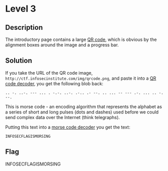 # Level 3

## Description

The introductory page contains a large [QR code](http://en.wikipedia.org/wiki/QR_code), which is obvious by the alignment boxes around the image and a progress bar.

## Solution

If you take the URL of the QR code image, `http://ctf.infosecinstitute.com/img/qrcode.png`, and paste it into a [QR code decoder](http://zxing.org/w/decode.jspx), you get the following blob back:

```
.. -. ..-. --- ... . -.-. ..-. .-.. .- --. .. ... -- --- .-. ... .. -. --.
```

This is morse code - an encoding algorithm that represents the alphabet as a series of short and long pulses (dots and dashes) used before we could send complex data over the Internet (think telegraphs).

Putting this text into a [morse code decoder](http://morsecode.scphillips.com/translator.html) you get the text:

```
INFOSECFLAGISMORSING
```

## Flag

INFOSECFLAGISMORSING

